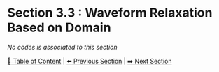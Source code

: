 # Section 3.3 : Waveform Relaxation Based on Domain

_No codes is associated to this section_

[:book: Table of Content](../README.md) | [:arrow_left: Previous Section](../sec3.2/README.md) | [:arrow_right: Next Section](../sec3.4/README.md)